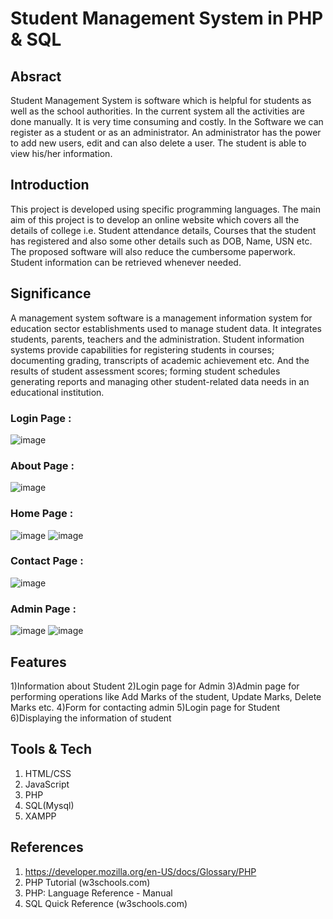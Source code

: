 # Student Management System in PHP & SQL
## Absract
Student Management System is software which is helpful for students as well as the school authorities. In the current system all the activities are done manually. It is very time consuming and costly. In the Software we can register as a student or as an administrator. An administrator has the power to add new users, edit and can also delete a user. The student is able to view his/her information.

## Introduction
This project is developed using specific programming languages. The main aim of this project is to develop an online website which covers all the details of college i.e. Student attendance details, Courses that the student has registered and also some other details such as DOB, Name, USN etc. The proposed software will also reduce the cumbersome paperwork. Student information can be retrieved whenever needed. 

## Significance
A management system software is a management information system for education sector establishments used to manage student data. It integrates students, parents, teachers and the administration. Student information systems provide capabilities for registering students in courses; documenting grading, transcripts of academic achievement etc. And the results of student assessment scores; forming student schedules generating reports and managing other student-related data needs in an educational institution.
### Login Page : 
![image](https://user-images.githubusercontent.com/68181503/147872093-d35639c7-c305-43e0-8307-d4b5266e127b.png)
### About Page : 
![image](https://user-images.githubusercontent.com/68181503/147872110-5c9ada9c-eff8-4f83-b565-ef1d78702c54.png)
### Home Page : 
![image](https://user-images.githubusercontent.com/68181503/147872117-7cd94f8d-ba4e-4394-99c8-a47f8faf53d5.png)
![image](https://user-images.githubusercontent.com/68181503/147872121-635bd04f-ba26-416c-8c93-ff28de7da0b3.png)
### Contact Page :
![image](https://user-images.githubusercontent.com/68181503/147872132-0fb57f64-0af5-45b6-8842-c712aa2734e4.png)
### Admin Page :
![image](https://user-images.githubusercontent.com/68181503/147872142-5f8135e4-6490-4a80-a284-342d39d7e156.png)
![image](https://user-images.githubusercontent.com/68181503/147872150-cefd6e21-9d7f-4d89-9a69-20aa35a332f3.png)

## Features
1)Information about Student
2)Login page for Admin
3)Admin page for performing operations like Add Marks of the student, Update Marks, Delete Marks etc.
4)Form for contacting admin
5)Login page for Student
6)Displaying the information of student

## Tools & Tech
1)  HTML/CSS
2)  JavaScript
3)  PHP
4)  SQL(Mysql)
5)  XAMPP

## References
1)   https://developer.mozilla.org/en-US/docs/Glossary/PHP
2)   PHP Tutorial (w3schools.com)
3)   PHP: Language Reference - Manual
4)   SQL Quick Reference (w3schools.com)

